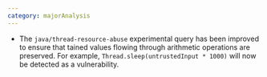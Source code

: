```yaml
---
category: majorAnalysis
---
```

* The `java/thread-resource-abuse` experimental query has been improved to ensure that tained values flowing through arithmetic operations are preserved. For example, `Thread.sleep(untrustedInput * 1000)` will now be detected as a vulnerability.
 